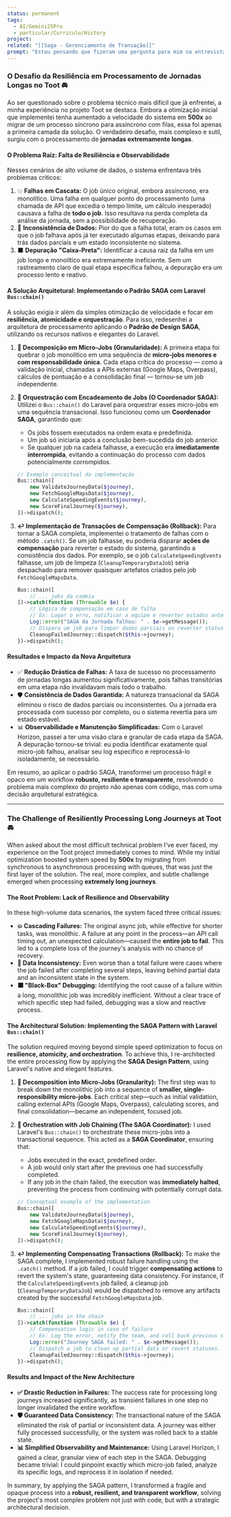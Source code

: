 ```yaml
---
status: permanent
tags:
  - AI/Gemini25Pro
  - particular/Curriculo/History
project: 
related: "[[Saga - Gerenciamento de Transação]]"
prompt: "Estou pensando que fizeram uma pergunta para mim na entrevista da Hostgater que foi o seguinte, Qual foi o problema mais difícil que você enfrentou e como você resolveu ele?Acho que foi um problema que enfrentei no meio desse projeto, pode me ajudar a criar uma descrição completa sobre isso? -- Vamos atualizar esse projeto informando que para tratar as viagens longos eu implementei encadeamento de jobs para obter controle utilizando para isso o Design Pattern Saga conforme:"
---
```

### **O Desafio da Resiliência em Processamento de Jornadas Longas no Toot 🚘**

Ao ser questionado sobre o problema técnico mais difícil que já enfrentei, a minha experiência no projeto Toot se destaca. Embora a otimização inicial que implementei tenha aumentado a velocidade do sistema em **500x** ao migrar de um processo síncrono para assíncrono com filas, essa foi apenas a primeira camada da solução. O verdadeiro desafio, mais complexo e sutil, surgiu com o processamento de **jornadas extremamente longas**.

#### **O Problema Raiz: Falta de Resiliência e Observabilidade**

Nesses cenários de alto volume de dados, o sistema enfrentava três problemas críticos:

1. 💥 **Falhas em Cascata:** O job único original, embora assíncrono, era monolítico. Uma falha em qualquer ponto do processamento (uma chamada de API que excedia o tempo limite, um cálculo inesperado) causava a falha de **todo o job**. Isso resultava na perda completa da análise da jornada, sem a possibilidade de recuperação.
2. 💾 **Inconsistência de Dados:** Pior do que a falha total, eram os casos em que o job falhava após já ter executado algumas etapas, deixando para trás dados parciais e um estado inconsistente no sistema.
3. ⬛ **Depuração "Caixa-Preta":** Identificar a causa raiz da falha em um job longo e monolítico era extremamente ineficiente. Sem um rastreamento claro de qual etapa específica falhou, a depuração era um processo lento e reativo.

#### **A Solução Arquitetural: Implementando o Padrão SAGA com Laravel `Bus::chain()`**

A solução exigia ir além da simples otimização de velocidade e focar em **resiliência, atomicidade e orquestração**. Para isso, redesenhei a arquitetura de processamento aplicando o **Padrão de Design SAGA**, utilizando os recursos nativos e elegantes do Laravel.

1.  **🧩 Decomposição em Micro-Jobs (Granularidade):**
    A primeira etapa foi quebrar o job monolítico em uma sequência de **micro-jobs menores e com responsabilidade única**. Cada etapa crítica do processo — como a validação inicial, chamadas a APIs externas (Google Maps, Overpass), cálculos de pontuação e a consolidação final — tornou-se um job independente.

2.  **🔗 Orquestração com Encadeamento de Jobs (O Coordenador SAGA):**
    Utilizei o `Bus::chain()` do Laravel para orquestrar esses micro-jobs em uma sequência transacional. Isso funcionou como um **Coordenador SAGA**, garantindo que:

      * Os jobs fossem executados na ordem exata e predefinida.
      * Um job só iniciaria após a conclusão bem-sucedida do job anterior.
      * Se qualquer job na cadeia falhasse, a execução era **imediatamente interrompida**, evitando a continuação do processo com dados potencialmente corrompidos.

    ```php
    // Exemplo conceitual da implementação
    Bus::chain([
        new ValidateJourneyData($journey),
        new FetchGoogleMapsData($journey),
        new CalculateSpeedingEvents($journey),
        new ScoreFinalJourney($journey),
    ])->dispatch();
    ```

3.  **↩️ Implementação de Transações de Compensação (Rollback):**
    Para tornar a SAGA completa, implementei o tratamento de falhas com o método `.catch()`. Se um job falhasse, eu poderia disparar **ações de compensação** para reverter o estado do sistema, garantindo a consistência dos dados. Por exemplo, se o job `CalculateSpeedingEvents` falhasse, um job de limpeza (`CleanupTemporaryDataJob`) seria despachado para remover quaisquer artefatos criados pelo job `FetchGoogleMapsData`.

    ```php
    Bus::chain([
        // ... jobs da cadeia
    ])->catch(function (Throwable $e) {
        // Lógica de compensação em caso de falha
        // Ex: Logar o erro, notificar a equipe e reverter estados anteriores.
        Log::error("SAGA da Jornada falhou: " . $e->getMessage());
        // Dispara um job para limpar dados parciais ou reverter status.
        CleanupFailedJourney::dispatch($this->journey);
    })->dispatch();
    ```

#### **Resultados e Impacto da Nova Arquitetura**

  * ✅ **Redução Drástica de Falhas:** A taxa de sucesso no processamento de jornadas longas aumentou significativamente, pois falhas transitórias em uma etapa não invalidavam mais todo o trabalho.
  * 🛡️ **Consistência de Dados Garantida:** A natureza transacional da SAGA eliminou o risco de dados parciais ou inconsistentes. Ou a jornada era processada com sucesso por completo, ou o sistema revertia para um estado estável.
  * 📊 **Observabilidade e Manutenção Simplificadas:** Com o Laravel Horizon, passei a ter uma visão clara e granular de cada etapa da SAGA. A depuração tornou-se trivial: eu podia identificar exatamente qual micro-job falhou, analisar seu log específico e reprocessá-lo isoladamente, se necessário.

Em resumo, ao aplicar o padrão SAGA, transformei um processo frágil e opaco em um workflow **robusto, resiliente e transparente**, resolvendo o problema mais complexo do projeto não apenas com código, mas com uma decisão arquitetural estratégica.

-----

### **The Challenge of Resiliently Processing Long Journeys at Toot 🚘**

When asked about the most difficult technical problem I've ever faced, my experience on the Toot project immediately comes to mind. While my initial optimization boosted system speed by **500x** by migrating from synchronous to asynchronous processing with queues, that was just the first layer of the solution. The real, more complex, and subtle challenge emerged when processing **extremely long journeys**.

#### **The Root Problem: Lack of Resilience and Observability**

In these high-volume data scenarios, the system faced three critical issues:

  * **💥 Cascading Failures:** The original async job, while effective for shorter tasks, was monolithic. A failure at any point in the process—an API call timing out, an unexpected calculation—caused the **entire job to fail**. This led to a complete loss of the journey's analysis with no chance of recovery.
  * **💾 Data Inconsistency:** Even worse than a total failure were cases where the job failed after completing several steps, leaving behind partial data and an inconsistent state in the system.
  * **⬛ "Black-Box" Debugging:** Identifying the root cause of a failure within a long, monolithic job was incredibly inefficient. Without a clear trace of which specific step had failed, debugging was a slow and reactive process.

#### **The Architectural Solution: Implementing the SAGA Pattern with Laravel `Bus::chain()`**

The solution required moving beyond simple speed optimization to focus on **resilience, atomicity, and orchestration**. To achieve this, I re-architected the entire processing flow by applying the **SAGA Design Pattern**, using Laravel's native and elegant features.

1.  **🧩 Decomposition into Micro-Jobs (Granularity):**
    The first step was to break down the monolithic job into a sequence of **smaller, single-responsibility micro-jobs**. Each critical step—such as initial validation, calling external APIs (Google Maps, Overpass), calculating scores, and final consolidation—became an independent, focused job.

2.  **🔗 Orchestration with Job Chaining (The SAGA Coordinator):**
    I used Laravel's `Bus::chain()` to orchestrate these micro-jobs into a transactional sequence. This acted as a **SAGA Coordinator**, ensuring that:

      * Jobs executed in the exact, predefined order.
      * A job would only start after the previous one had successfully completed.
      * If any job in the chain failed, the execution was **immediately halted**, preventing the process from continuing with potentially corrupt data.

    ```php
    // Conceptual example of the implementation
    Bus::chain([
        new ValidateJourneyData($journey),
        new FetchGoogleMapsData($journey),
        new CalculateSpeedingEvents($journey),
        new ScoreFinalJourney($journey),
    ])->dispatch();
    ```

3.  **↩️ Implementing Compensating Transactions (Rollback):**
    To make the SAGA complete, I implemented robust failure handling using the `.catch()` method. If a job failed, I could trigger **compensating actions** to revert the system's state, guaranteeing data consistency. For instance, if the `CalculateSpeedingEvents` job failed, a cleanup job (`CleanupTemporaryDataJob`) would be dispatched to remove any artifacts created by the successful `FetchGoogleMapsData` job.

    ```php
    Bus::chain([
        // ... jobs in the chain
    ])->catch(function (Throwable $e) {
        // Compensation logic in case of failure
        // Ex: Log the error, notify the team, and roll back previous states.
        Log::error("Journey SAGA failed: " . $e->getMessage());
        // Dispatch a job to clean up partial data or revert statuses.
        CleanupFailedJourney::dispatch($this->journey);
    })->dispatch();
    ```

#### **Results and Impact of the New Architecture**

  * **✅ Drastic Reduction in Failures:** The success rate for processing long journeys increased significantly, as transient failures in one step no longer invalidated the entire workflow.
  * **🛡️ Guaranteed Data Consistency:** The transactional nature of the SAGA eliminated the risk of partial or inconsistent data. A journey was either fully processed successfully, or the system was rolled back to a stable state.
  * **📊 Simplified Observability and Maintenance:** Using Laravel Horizon, I gained a clear, granular view of each step in the SAGA. Debugging became trivial: I could pinpoint exactly which micro-job failed, analyze its specific logs, and reprocess it in isolation if needed.

In summary, by applying the SAGA pattern, I transformed a fragile and opaque process into a **robust, resilient, and transparent workflow**, solving the project's most complex problem not just with code, but with a strategic architectural decision.